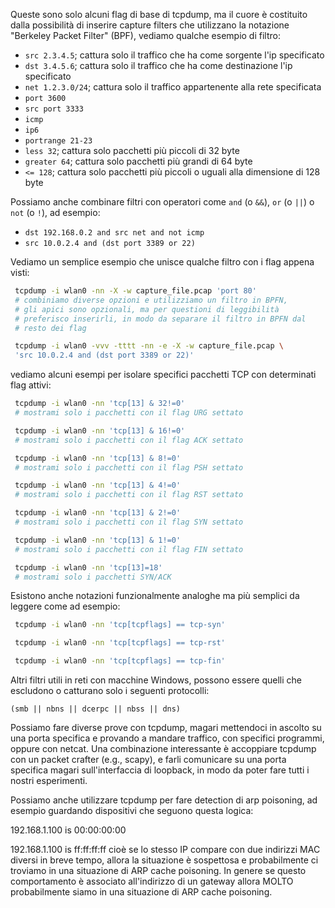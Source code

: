 
Queste sono solo alcuni flag di base di tcpdump, ma il cuore è
costituito dalla possibilità di inserire capture filters che
utilizzano la notazione "Berkeley Packet Filter" (BPF),
vediamo qualche esempio di filtro:

* `src 2.3.4.5`;  cattura solo il traffico che ha come sorgente l'ip specificato
* `dst 3.4.5.6`; cattura solo il traffico che ha come destinazione l'ip specificato
* `net 1.2.3.0/24`; cattura solo il traffico appartenente alla rete specificata
* `port 3600`
* `src port 3333`
* `icmp`
* `ip6`
* `portrange 21-23`
* `less 32`;  cattura solo pacchetti più piccoli di 32 byte
* `greater 64`;  cattura solo pacchetti più grandi di 64 byte
* `<= 128`;  cattura solo pacchetti più piccoli o uguali alla dimensione di 128 byte

Possiamo anche combinare filtri con operatori come
`and` (o `&&`), `or` (o `||`) o `not` (o `!`), ad esempio:

* `dst 192.168.0.2 and src net and not icmp`
* `src 10.0.2.4 and (dst port 3389 or 22)`

Vediamo un semplice esempio che unisce qualche filtro con i
flag appena visti:

```sh
 tcpdump -i wlan0 -nn -X -w capture_file.pcap 'port 80'
 # combiniamo diverse opzioni e utilizziamo un filtro in BPFN,
 # gli apici sono opzionali, ma per questioni di leggibilità
 # preferisco inserirli, in modo da separare il filtro in BPFN dal
 # resto dei flag
```

```sh
 tcpdump -i wlan0 -vvv -tttt -nn -e -X -w capture_file.pcap \
 'src 10.0.2.4 and (dst port 3389 or 22)'
```

vediamo alcuni esempi per isolare specifici pacchetti TCP con
determinati flag attivi:

```sh
 tcpdump -i wlan0 -nn 'tcp[13] & 32!=0'
 # mostrami solo i pacchetti con il flag URG settato
```

```sh
 tcpdump -i wlan0 -nn 'tcp[13] & 16!=0'
 # mostrami solo i pacchetti con il flag ACK settato
```

```sh
 tcpdump -i wlan0 -nn 'tcp[13] & 8!=0'
 # mostrami solo i pacchetti con il flag PSH settato
```

```sh
 tcpdump -i wlan0 -nn 'tcp[13] & 4!=0'
 # mostrami solo i pacchetti con il flag RST settato
```

```sh
 tcpdump -i wlan0 -nn 'tcp[13] & 2!=0'
 # mostrami solo i pacchetti con il flag SYN settato
```

```sh
 tcpdump -i wlan0 -nn 'tcp[13] & 1!=0'
 # mostrami solo i pacchetti con il flag FIN settato
```

```sh
 tcpdump -i wlan0 -nn 'tcp[13]=18'
 # mostrami solo i pacchetti SYN/ACK
```

Esistono anche notazioni funzionalmente analoghe ma più
semplici da leggere come ad esempio:

```sh
 tcpdump -i wlan0 -nn 'tcp[tcpflags] == tcp-syn'
```

```sh
 tcpdump -i wlan0 -nn 'tcp[tcpflags] == tcp-rst'
```

```sh
 tcpdump -i wlan0 -nn 'tcp[tcpflags] == tcp-fin'
```

Altri filtri utili in reti con macchine Windows, possono essere quelli che
escludono o catturano solo i seguenti protocolli:

`(smb || nbns || dcerpc || nbss || dns)`


Possiamo fare diverse prove con tcpdump, magari mettendoci in
ascolto su una porta specifica e provando a mandare traffico, con
specifici programmi, oppure con netcat. Una combinazione
interessante è accoppiare tcpdump con un packet crafter (e.g.,
scapy), e farli comunicare su una porta specifica magari
sull'interfaccia di loopback, in modo da poter fare tutti i
nostri esperimenti.

Possiamo anche utilizzare tcpdump per fare detection di arp
poisoning, ad esempio guardando dispositivi che seguono questa
logica:

192.168.1.100 is 00:00:00:00

192.168.1.100 is ff:ff:ff:ff cioè se lo stesso IP compare con due
indirizzi MAC diversi in breve tempo, allora la situazione è
sospettosa e probabilmente ci troviamo in una situazione di ARP
cache poisoning. In genere se questo comportamento è associato
all'indirizzo di un gateway allora MOLTO probabilmente siamo in
una situazione di ARP cache poisoning.


